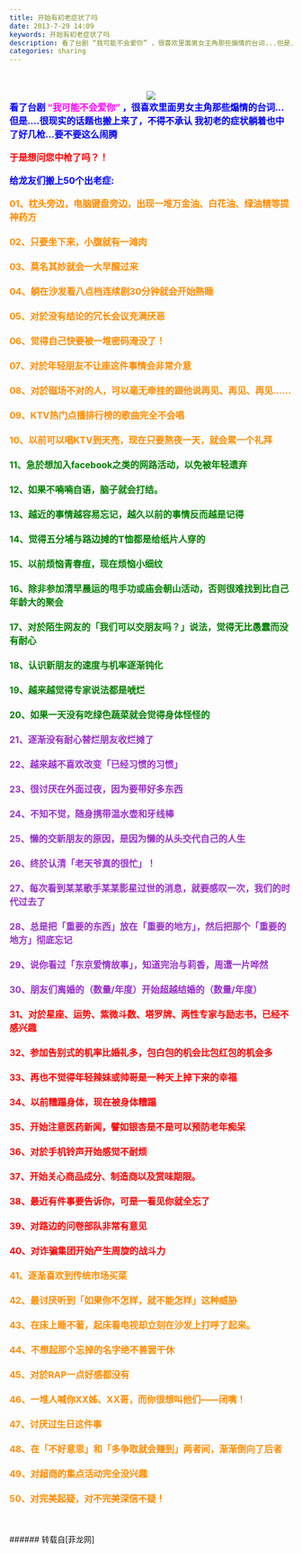 ```yaml
---
title: 开始有初老症状了吗
date: 2013-7-29 14:09
keywords: 开始有初老症状了吗
description: 看了台剧 “我可能不会爱你” ，很喜欢里面男女主角那些煽情的台词...但是....很现实的话题也搬上来了，不得不承认 我初老的症状躺着也中了好几枪...要不要这么闹腾   于是想问您中枪了吗？！给龙友们搬上50个出老症:  01、枕头旁边，电脑键盘旁边，出现一堆万金油、白花油、绿油精等提神药方02、只要坐下来，小腹就有一滩肉03、莫名其妙就会一大早醒过来04、躺在沙发看八点档连续剧30分钟就会开始熟睡05、对於没有结论的冗长会议充满厌恶06、觉得自己快要被一堆密码淹没了！07、对於年轻朋友不让座这件事情会非常介意08、对於磁场不对的人，可以毫无牵挂的跟他说再见、再见、再见……09、KTV热门点播排行榜的歌曲完全不会唱10、以前可以唱KTV到天亮，现在只要熬夜一天，就会累一个礼拜11、急於想加入facebook之类的网路活动，以免被年轻遗弃12、如果不喃喃自语，脑子就会打结。13、越近的事情越容易忘记，越久以前的事情反而越是记得14、觉得五分埔与路边摊的T恤都是给纸片人穿的15、以前烦恼青春痘，现在烦恼小细纹16、除非参加清早晨运的甩手功或庙会朝山活动，否则很难找到比自己年龄大的聚会17、对於陌生网友的「我们可以交朋友吗？」说法，觉得无比愚蠢而没有耐心18、认识新朋友的速度与机率逐渐钝化19、越来越觉得专家说法都是唬烂20、如果一天没有吃绿色蔬菜就会觉得身体怪怪的21、逐渐没有耐心替烂朋友收烂摊了22、越来越不喜欢改变「已经习惯的习惯」23、很讨厌在外面过夜，因为要带好多东西24、不知不觉，随身携带温水壶和牙线棒25、懒的交新朋友的原因，是因为懒的从头交代自己的人生26、终於认清「老天爷真的很忙」！27、每次看到某某歌手某某影星过世的消息，就要感叹一次，我们的时代过去了28、总是把「重要的东西」放在「重要的地方」，然后把那个「重要的地方」彻底忘记29、说你看过「东京爱情故事」，知道完治与莉香，周遭一片哗然30、朋友们离婚的（数量/年度）开始超越结婚的（数量/年度）31、对於星座、运势、紫微斗数、塔罗牌、两性专家与励志书，已经不感兴趣32、参加告别式的机率比婚礼多，包白包的机会比包红包的机会多33、再也不觉得年轻辣妹或帅哥是一种天上掉下来的幸福34、以前糟蹋身体，现在被身体糟蹋35、开始注意医药新闻，譬如银杏是不是可以预防老年痴呆36、对於手机铃声开始感觉不耐烦37、开始关心商品成分、制造商以及赏味期限。38、最近有件事要告诉你，可是一看见你就全忘了39、对路边的问卷部队非常有意见40、对诈骗集团开始产生周旋的战斗力41、逐渐喜欢到传统市场买菜42、最讨厌听到「如果你不怎样，就不能怎样」这种威胁43、在床上睡不著，起床看电视却立刻在沙发上打呼了起来。44、不想起那个忘掉的名字绝不善罢干休45、对於RAP一点好感都没有46、一堆人喊你XX姊、XX哥，而你很想叫他们――闭嘴！47、讨厌过生日这件事48、在「不好意思」和「多争取就会赚到」两者间，渐渐倒向了后者49、对超商的集点活动完全没兴趣50、对完美起疑，对不完美深信不疑！
categories: sharing
---
```

<td class="t_f" id="postmessage_28941">

<br/>
<br/>
<div align="center">

<img aid="10337" data-cf-modified-6908724e828b0efa6c68564f-="" file="data/attachment/forum/201307/29/141257act44spqk33c4unj.jpg.thumb.jpg" id="aimg_10337" inpost="1" onclick="" onmouseover="" src="http://www.flw.ph/data/attachment/forum/201307/29/141257act44spqk33c4unj.jpg" style="cursor:pointer" zoomfile="data/attachment/forum/201307/29/141257act44spqk33c4unj.jpg"/>


</div><font size="3"><strong><font color="#0000ff">看了台剧 </font><font color="#ff00ff">“我可能不会爱你”</font><font color="#0000ff"> ，很喜欢里面男女主角那些</font></strong></font><strong><font size="3"><font color="#0000ff">煽情的台词...</font></font></strong><img alt="" border="0" onclick="" onmouseover="" smilieid="253" src="static/image/smiley/Xiongmao/11.gif"/><br/>
<font size="3"><font color="#0000ff"><strong>但是....很现实的话题也搬上来了，不得不承认 我初老的症状躺着也中了好几枪...要不要这么闹腾  </strong></font></font><img alt="" border="0" onclick="" onmouseover="" smilieid="86" src="static/image/smiley/qiubilong/5.gif"/> <br/>
<br/>
<strong><font size="3"><font color="#ff0000">于是想问您中枪了吗？！</font></font></strong><br/>
<br/>
<font size="3"><font color="#0000ff"><strong>给龙友们搬上50个出老症:  </strong></font></font><br/>
<br/>
<font size="3"><strong><font color="#ff8c0"><font face="Tahoma,">01、枕头旁边，电脑键盘旁边，出现一堆万金油、白花油、绿油精等提神药方</font></font><br/>
<br/>
<font color="#ff8c0"><font face="Tahoma,">02、只要坐下来，小腹就有一滩肉</font></font><br/>
<br/>
<font color="#ff8c0"><font face="Tahoma,">03、莫名其妙就会一大早醒过来</font></font><br/>
<br/>
<font color="#ff8c0"><font face="Tahoma,">04、躺在沙发看八点档连续剧30分钟就会开始熟睡</font></font><br/>
<br/>
<font color="#ff8c0"><font face="Tahoma,">05、对於没有结论的冗长会议充满厌恶</font></font><br/>
<br/>
<font color="#ff8c0"><font face="Tahoma,">06、觉得自己快要被一堆密码淹没了！</font></font><br/>
<br/>
<font color="#ff8c0"><font face="Tahoma,">07、对於年轻朋友不让座这件事情会非常介意</font></font><br/>
<br/>
<font color="#ff8c0"><font face="Tahoma,">08、对於磁场不对的人，可以毫无牵挂的跟他说再见、再见、再见……</font></font><br/>
<br/>
<font color="#ff8c0"><font face="Tahoma,">09、KTV热门点播排行榜的歌曲完全不会唱</font></font><br/>
<br/>
<font color="#ff8c0"><font face="Tahoma,">10、以前可以唱KTV到天亮，现在只要熬夜一天，就会累一个礼拜</font></font><br/>
<br/>
<font color="#008000"><font face="Tahoma,">11、急於想加入facebook之类的网路活动，以免被年轻遗弃</font><br/>
<br/>
<font face="Tahoma,">12、如果不喃喃自语，脑子就会打结。</font><br/>
<br/>
<font face="Tahoma,">13、越近的事情越容易忘记，越久以前的事情反而越是记得</font><br/>
<br/>
<font face="Tahoma,">14、觉得五分埔与路边摊的T恤都是给纸片人穿的</font><br/>
<br/>
<font face="Tahoma,">15、以前烦恼青春痘，现在烦恼小细纹</font><br/>
<br/>
<font face="Tahoma,">16、除非参加清早晨运的甩手功或庙会朝山活动，否则很难找到比自己年龄大的聚会</font><br/>
<br/>
<font face="Tahoma,">17、对於陌生网友的「我们可以交朋友吗？」说法，觉得无比愚蠢而没有耐心</font><br/>
<br/>
<font face="Tahoma,">18、认识新朋友的速度与机率逐渐钝化</font><br/>
<br/>
<font face="Tahoma,">19、越来越觉得专家说法都是唬烂</font><br/>
<br/>
<font face="Tahoma,">20、如果一天没有吃绿色蔬菜就会觉得身体怪怪的</font><br/>
</font><br/>
<font color="#9932cc"><font face="Tahoma,">21、逐渐没有耐心替烂朋友收烂摊了</font><br/>
<br/>
<font face="Tahoma,">22、越来越不喜欢改变「已经习惯的习惯」</font><br/>
<br/>
<font face="Tahoma,">23、很讨厌在外面过夜，因为要带好多东西</font><br/>
<br/>
<font face="Tahoma,">24、不知不觉，随身携带温水壶和牙线棒</font><br/>
<br/>
<font face="Tahoma,">25、懒的交新朋友的原因，是因为懒的从头交代自己的人生</font><br/>
<br/>
<font face="Tahoma,">26、终於认清「老天爷真的很忙」！</font><br/>
<br/>
<font face="Tahoma,">27、每次看到某某歌手某某影星过世的消息，就要感叹一次，我们的时代过去了</font><br/>
<br/>
<font face="Tahoma,">28、总是把「重要的东西」放在「重要的地方」，然后把那个「重要的地方」彻底忘记</font><br/>
<br/>
<font face="Tahoma,">29、说你看过「东京爱情故事」，知道完治与莉香，周遭一片哗然</font><br/>
<br/>
<font face="Tahoma,">30、朋友们离婚的（数量/年度）开始超越结婚的（数量/年度）</font><br/>
</font><br/>
<font color="#ff0000"><font face="Tahoma,">31、对於星座、运势、紫微斗数、塔罗牌、两性专家与励志书，已经不感兴趣</font><br/>
<br/>
<font face="Tahoma,">32、参加告别式的机率比婚礼多，包白包的机会比包红包的机会多</font><br/>
<br/>
<font face="Tahoma,">33、再也不觉得年轻辣妹或帅哥是一种天上掉下来的幸福</font><br/>
<br/>
<font face="Tahoma,">34、以前糟蹋身体，现在被身体糟蹋</font><br/>
<br/>
<font face="Tahoma,">35、开始注意医药新闻，譬如银杏是不是可以预防老年痴呆</font><br/>
<br/>
<font face="Tahoma,">36、对於手机铃声开始感觉不耐烦</font><br/>
<br/>
<font face="Tahoma,">37、开始关心商品成分、制造商以及赏味期限。</font><br/>
<br/>
<font face="Tahoma,">38、最近有件事要告诉你，可是一看见你就全忘了</font><br/>
<br/>
<font face="Tahoma,">39、对路边的问卷部队非常有意见</font><br/>
<br/>
<font face="Tahoma,">40、对诈骗集团开始产生周旋的战斗力</font></font><br/>
<br/>
<font color="#ff8c0"><font face="Tahoma,">41、逐渐喜欢到传统市场买菜</font></font><br/>
<br/>
<font color="#ff8c0"><font face="Tahoma,">42、最讨厌听到「如果你不怎样，就不能怎样」这种威胁</font></font><br/>
<br/>
<font color="#ff8c0"><font face="Tahoma,">43、在床上睡不著，起床看电视却立刻在沙发上打呼了起来。</font></font><br/>
<br/>
<font color="#ff8c0"><font face="Tahoma,">44、不想起那个忘掉的名字绝不善罢干休</font></font><br/>
<br/>
<font color="#ff8c0"><font face="Tahoma,">45、对於RAP一点好感都没有</font></font><br/>
<br/>
<font color="#ff8c0"><font face="Tahoma,">46、一堆人喊你XX姊、XX哥，而你很想叫他们――闭嘴！</font></font><br/>
<br/>
<font color="#ff8c0"><font face="Tahoma,">47、讨厌过生日这件事</font></font><br/>
<br/>
<font color="#ff8c0"><font face="Tahoma,">48、在「不好意思」和「多争取就会赚到」两者间，渐渐倒向了后者</font></font><br/>
<br/>
<font color="#ff8c0"><font face="Tahoma,">49、对超商的集点活动完全没兴趣</font></font><br/>
<br/>
<font color="#ff8c0"><font face="Tahoma,">50、对完美起疑，对不完美深信不疑！</font></font></strong></font><br/>
<br/>
<br/>
<br/>
</td>
###### 转载自[菲龙网]